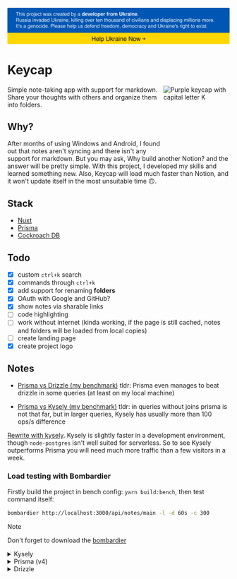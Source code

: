 [![SWUbanner](https://raw.githubusercontent.com/vshymanskyy/StandWithUkraine/main/banner-direct-single.svg)](https://stand-with-ukraine.pp.ua/)

# Keycap

<img src="public\android-chrome-192x192.png" align="right"
  alt="Purple keycap with capital letter K" width="150" height="150"/>

Simple note-taking app with support for markdown. Share your thoughts with others and organize them into folders.

## Why?

After months of using Windows and Android, I found out that notes aren't syncing and there isn't any support for markdown. But you may ask, Why build another Notion? and the answer will be pretty simple. With this project, I developed my skills and learned something new. Also, Keycap will load much faster than Notion, and it won't update itself in the most unsuitable time 🙃.

## Stack

- [Nuxt](https://nuxt.com/)
- [Prisma](https://prisma.io/)
- [Cockroach DB](https://www.cockroachlabs.com/product/)

## Todo

- [x] custom `ctrl+k` search
- [x] commands through `ctrl+k`
- [x] add support for renaming __folders__
- [x] OAuth with Google and GitHub?
- [x] show notes via sharable links
- [ ] code highlighting
- [ ] work without internet (kinda working, if the page is still cached, notes and folders will be loaded from local copies)
- [ ] create landing page
- [x] create project logo

## Notes

- [Prisma vs Drizzle (my benchmark)](./benchmarks/prisma-vs-drizzle/README.md)
  tldr: Prisma even manages to beat drizzle in some queries (at least on my local machine)

- [Prisma vs Kysely (my benchmark)](./benchmarks/prisma-vs-kysely/README.md)
  tldr: in queries without joins prisma is not that far, but in larger queries, Kysely has usually more than 100 ops/s difference

[Rewrite with kysely](https://github.com/logotip4ik/keycap/tree/feat/kysely). Kysely is slightly faster in a development environment,
though `node-postgres` isn't well suited for serverless. So to see Kysely outperforms Prisma you will need much more traffic than a few visitors in a week.

### Load testing with Bombardier

Firstly build the project in bench config: `yarn build:bench`, then test command itself:

```sh
bombardier http://localhost:3000/api/notes/main -l -d 60s -c 300
```

> [!NOTE]
> Don't forget to download the [bombardier](https://github.com/codesenberg/bombardier)

<details>
<summary>Kysely</summary>

```sh
Statistics        Avg      Stdev        Max
  Reqs/sec       601.55      90.08     841.85
  Latency      497.61ms    32.88ms      0.89s
  Latency Distribution
     50%   503.24ms
     75%   515.54ms
     90%   526.89ms
     95%   535.99ms
     99%   625.21ms
  HTTP codes:
    1xx - 0, 2xx - 36322, 3xx - 0, 4xx - 0, 5xx - 0
    others - 0
  Throughput:    34.97MB/s
```
</details>

<details>
<summary>Prisma (v4)</summary>

```sh
Statistics        Avg      Stdev        Max
  Reqs/sec       587.57     161.55    4091.91
  Latency      512.14ms    46.99ms      0.99s
  Latency Distribution
     50%   504.01ms
     75%   524.79ms
     90%   586.09ms
     95%   615.20ms
     99%   682.54ms
  HTTP codes:
    1xx - 0, 2xx - 35320, 3xx - 0, 4xx - 0, 5xx - 0
    others - 0
  Throughput:    33.94MB/s
```
</details>

<details>
<summary>Drizzle</summary>

I should have done something wrong [`feat/drizzle`](https://github.com/logotip4ik/keycap/tree/feat/drizzle)

```sh
Statistics        Avg      Stdev        Max
  Reqs/sec       173.54      34.56     269.03
  Latency         1.70s   456.12ms      6.18s
  Latency Distribution
     50%      1.57s
     75%      1.68s
     90%      1.88s
     95%      1.99s
     99%      3.86s
  HTTP codes:
    1xx - 0, 2xx - 10716, 3xx - 0, 4xx - 0, 5xx - 0
    others - 0
  Throughput:    10.18MB/s
```
</details>
